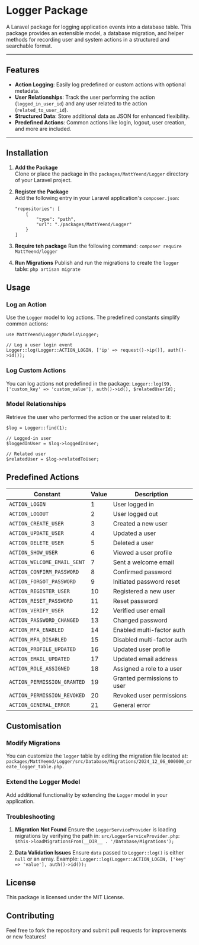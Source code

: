 # Logger Package

A Laravel package for logging application events into a database table. This package provides an extensible model, a database migration, and helper methods for recording user and system actions in a structured and searchable format.

---

## Features

- **Action Logging**: Easily log predefined or custom actions with optional metadata.
- **User Relationships**: Track the user performing the action (`logged_in_user_id`) and any user related to the action (`related_to_user_id`).
- **Structured Data**: Store additional data as JSON for enhanced flexibility.
- **Predefined Actions**: Common actions like login, logout, user creation, and more are included.

---

## Installation

1. **Add the Package**  
    Clone or place the package in the `packages/MattYeend/Logger` directory of your Laravel project.

2. **Register the Package**  
    Add the following entry in your Laravel application's `composer.json`:

    ```
    "repositories": [
        {
            "type": "path",
            "url": "./packages/MattYeend/Logger"
        }
    ]
    ```

3. **Require teh package**
    Run the following command: `composer require MattYeend/logger`

4. **Run Migrations**
    Publish and run the migrations to create the `logger` table:
    `php artisan migrate`

## Usage
### Log an Action
Use the `Logger` model to log actions. The predefined constants simplify common actions:
```
use MattYeend\Logger\Models\Logger;

// Log a user login event
Logger::log(Logger::ACTION_LOGIN, ['ip' => request()->ip()], auth()->id());
```

### Log Custom Actions
You can log actions not predefined in the package:
`Logger::log(99, ['custom_key' => 'custom_value'], auth()->id(), $relatedUserId);`

### Model Relationships
Retrieve the user who performed the action or the user related to it:
```
$log = Logger::find(1);

// Logged-in user
$loggedInUser = $log->loggedInUser;

// Related user
$relatedUser = $log->relatedToUser;
```

## Predefined Actions
| Constant                    | Value | Description                  |
|-----------------------------|-------|------------------------------|
| `ACTION_LOGIN`              | 1     | User logged in               |
| `ACTION_LOGOUT`             | 2     | User logged out              |
| `ACTION_CREATE_USER`        | 3     | Created a new user           |
| `ACTION_UPDATE_USER`        | 4     | Updated a user               |
| `ACTION_DELETE_USER`        | 5     | Deleted a user               |
| `ACTION_SHOW_USER`          | 6     | Viewed a user profile        |
| `ACTION_WELCOME_EMAIL_SENT` | 7     | Sent a welcome email         |
| `ACTION_CONFIRM_PASSWORD`   | 8     | Confirmed password           |
| `ACTION_FORGOT_PASSWORD`    | 9     | Initiated password reset     |
| `ACTION_REGISTER_USER`      | 10    | Registered a new user        |
| `ACTION_RESET_PASSWORD`     | 11    | Reset password               |
| `ACTION_VERIFY_USER`        | 12    | Verified user email          |
| `ACTION_PASSWORD_CHANGED`   | 13    | Changed password             |
| `ACTION_MFA_ENABLED`        | 14    | Enabled multi-factor auth    |
| `ACTION_MFA_DISABLED`       | 15    | Disabled multi-factor auth   |
| `ACTION_PROFILE_UPDATED`    | 16    | Updated user profile         |
| `ACTION_EMAIL_UPDATED`      | 17    | Updated email address        |
| `ACTION_ROLE_ASSIGNED`      | 18    | Assigned a role to a user    |
| `ACTION_PERMISSION_GRANTED` | 19    | Granted permissions to user  |
| `ACTION_PERMISSION_REVOKED` | 20    | Revoked user permissions     |
| `ACTION_GENERAL_ERROR`      | 21    | General error                |

## Customisation
### Modify Migrations
You can customize the `logger` table by editing the migration file located at:
`packages/MattYeend/Logger/src/Database/Migrations/2024_12_06_000000_create_logger_table.php.`

### Extend the Logger Model
Add additional functionality by extending the `Logger` model in your application.

### Troubleshooting
1. **Migration Not Found**
    Ensure the `LoggerServiceProvider` is loading migrations by verifying the path in: `src/LoggerServiceProvider.php`:
    `$this->loadMigrationsFrom(__DIR__ . '/Database/Migrations');`

2. **Data Validation Issues**
    Ensure `data` passed to `Logger::log()` is either `null` or an array. Example:
    `Logger::log(Logger::ACTION_LOGIN, ['key' => 'value'], auth()->id());`

## License
This package is licensed under the MIT License.

## Contributing
Feel free to fork the repository and submit pull requests for improvements or new features!
